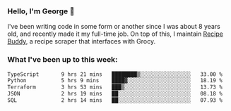 ### Hello, I'm George 👋

I've been writing code in some form or another since I was about 8 years old, and recently made it my full-time job. On top of this, I maintain [Recipe Buddy](https://github.com/georgegebbett/recipe-buddy), a recipe scraper that interfaces with Grocy.  

<!--
**georgegebbett/georgegebbett** is a ✨ _special_ ✨ repository because its `README.md` (this file) appears on your GitHub profile.

Here are some ideas to get you started:

- 🔭 I’m currently working on ...
- 🌱 I’m currently learning ...
- 👯 I’m looking to collaborate on ...
- 🤔 I’m looking for help with ...
- 💬 Ask me about ...
- 📫 How to reach me: ...
- 😄 Pronouns: ...
- ⚡ Fun fact: ...
-->

### What I've been up to this week:
<!--START_SECTION:waka-->

```txt
TypeScript       9 hrs 21 mins   ████████▒░░░░░░░░░░░░░░░░   33.00 %
Python           5 hrs 9 mins    ████▓░░░░░░░░░░░░░░░░░░░░   18.19 %
Terraform        3 hrs 53 mins   ███▒░░░░░░░░░░░░░░░░░░░░░   13.73 %
JSON             2 hrs 19 mins   ██░░░░░░░░░░░░░░░░░░░░░░░   08.18 %
SQL              2 hrs 14 mins   ██░░░░░░░░░░░░░░░░░░░░░░░   07.93 %
```

<!--END_SECTION:waka-->
